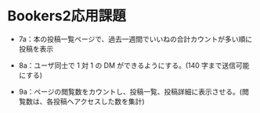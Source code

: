 # Bookers2応用課題

* 7a：本の投稿一覧ページで、過去一週間でいいねの合計カウントが多い順に投稿を表示

* 8a：ユーザ同士で 1 対 1 の DM ができるようにする。(140 字まで送信可能にする)

* 9a：ページの閲覧数をカウントし、投稿一覧、投稿詳細に表示させる。(閲覧数は、各投稿へアクセスした数を集計)
